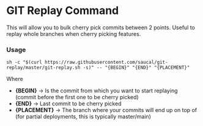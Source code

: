 # GIT Replay Command

This will allow you to bulk cherry pick commits between 2 points. Useful to replay whole branches when cherry picking features.

### Usage

```
sh -c "$(curl https://raw.githubusercontent.com/saucal/git-replay/master/git-replay.sh -s)" -- "{BEGIN}" "{END}" "{PLACEMENT}"
```

Where 

* **{BEGIN}** -> Is the commit from which you want to start replaying (commit before the first one to be cherry picked)
* **{END}** -> Last commit to be cherry picked
* **{PLACEMENT}** -> The branch where your commits will end up on top of (for partial deployments, this is typically master/main)
